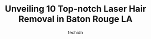 ---
layout: ampstory
image: https://i0.wp.com/www.depkes.org/wp-content/uploads/2023/06/laser-hair-removal-0-in-baton-rouge-la-1685801960.jpeg?resize=640,853
author: techidn
featured: false
description: Discover the impressive array of Laser Hair Removal options in Baton Rouge LA, where you can find 10 of the largest Laser Hair Removal establishments in the area. From renowned classics to h
title: Unveiling 10 Top-notch Laser Hair Removal in Baton Rouge LA
cover:
   title: Unveiling 10 Top-notch Laser Hair Removal in Baton Rouge LA
   subtitle: Rickpate
   background: https://www.depkes.org/wp-content/uploads/2023/06/laser-hair-removal-0-in-baton-rouge-la-1685801960.jpeg

pages: 
 - layout: thirds
   top: <h1>#1 European Wax Center</h1>
   bottom: "<p>Katelyn was amazing and so kind! I was really nervous, but she made me feel totally at ease! Im completely in love with the results! Katelyn was very thorough with her</p>"
   background: https://www.depkes.org/wp-content/uploads/2023/06/laser-hair-removal-1-in-baton-rouge-la-1685801961.png
   backgroundblur: true
 - layout: thirds
   top: <h1>#2 European Wax Center</h1>
   bottom: "<p>First off, the warm welcome from the front desk staff is 5 star! They are always pleasant and very professional. I have to acknowledge them because they are the ones you </p>"
   background: https://www.depkes.org/wp-content/uploads/2023/06/laser-hair-removal-2-in-baton-rouge-la-1685801961.jpeg
   cta:
      link: https://www.depkes.org/blog/unveiling-10-top-notch-laser-hair-removal-in-baton-rouge-la/
      text: Unveiling 10 Top-notch Laser Hair Removal in Baton Rouge LA
 - layout: thirds
   top: <h1>#3 Williamson Cosmetic Center & Perenack Aesthetic Surgery</h1>
   bottom: "<p>8150 Jefferson Hwy, Baton Rouge, LA 70809, United States</p>"
   background: https://www.depkes.org/wp-content/uploads/2023/06/laser-hair-removal-3-in-baton-rouge-la-1685801962.jpeg
   cta:
      link: https://www.depkes.org/blog/unveiling-10-top-notch-laser-hair-removal-in-baton-rouge-la/
      text: Unveiling 10 Top-notch Laser Hair Removal in Baton Rouge LA
 - layout: thirds
   top: <h1>#4 Dr Vicks La Medical Spa</h1>
   bottom: "<p>7645 Jefferson Hwy Suite A, Baton Rouge, LA 70809, United States</p>"
   background: https://images.unsplash.com/photo-1613843873231-1447db182f97?ixlib=rb-4.0.3&ixid=MnwxMjA3fDB8MHxwaG90by1wYWdlfHx8fGVufDB8fHx8&auto=format&fit=crop&w=640&h=853&q=80
   cta:
      link: https://www.depkes.org/blog/unveiling-10-top-notch-laser-hair-removal-in-baton-rouge-la/
      text: Unveiling 10 Top-notch Laser Hair Removal in Baton Rouge LA
 - layout: thirds
   top: <h1>#5 BodyBrite Baton Rouge</h1>
   bottom: "<p>7248 Perkins Rd, Baton Rouge, LA 70808, United States</p>"
   background: https://images.unsplash.com/photo-1536745287225-21d689278fd1?ixlib=rb-4.0.3&ixid=MnwxMjA3fDB8MHxwaG90by1wYWdlfHx8fGVufDB8fHx8&auto=format&fit=crop&w=640&h=853&q=80
   cta:
      link: https://www.depkes.org/blog/unveiling-10-top-notch-laser-hair-removal-in-baton-rouge-la/
      text: Unveiling 10 Top-notch Laser Hair Removal in Baton Rouge LA
 - layout: thirds
   top: <h1>#6 The Aesthetic Medicine & Anti-Aging Clinics of Louisiana</h1>
   bottom: "<p>8485 Bluebonnet Blvd, Baton Rouge, LA 70810, United States</p>"
   background: https://images.unsplash.com/photo-1553949345-eb786bb3f7ba?ixlib=rb-4.0.3&ixid=MnwxMjA3fDB8MHxwaG90by1wYWdlfHx8fGVufDB8fHx8&auto=format&fit=crop&w=640&h=853&q=80
   cta:
      link: https://www.depkes.org/blog/unveiling-10-top-notch-laser-hair-removal-in-baton-rouge-la/
      text: Unveiling 10 Top-notch Laser Hair Removal in Baton Rouge LA
 - layout: thirds
   top: <h1>#7 Louisiana Laserderm</h1>
   bottom: "<p>13686 Coursey Blvd Suite B, Baton Rouge, LA 70817, United States</p>"
   background: https://images.unsplash.com/photo-1534312527009-56c7016453e6?ixlib=rb-4.0.3&ixid=MnwxMjA3fDB8MHxwaG90by1wYWdlfHx8fGVufDB8fHx8&auto=format&fit=crop&w=640&h=853&q=80
   cta:
      link: https://www.depkes.org/blog/unveiling-10-top-notch-laser-hair-removal-in-baton-rouge-la/
      text: Unveiling 10 Top-notch Laser Hair Removal in Baton Rouge LA
 - layout: thirds
   middle: Continue reading...
   background: https://images.unsplash.com/photo-1567360425618-1594206637d2?ixlib=rb-4.0.3&ixid=MnwxMjA3fDB8MHxwaG90by1wYWdlfHx8fGVufDB8fHx8&auto=format&fit=crop&w=640&h=853&q=80
   cta:
      link: https://www.depkes.org/blog/unveiling-10-top-notch-laser-hair-removal-in-baton-rouge-la/
      text: Unveiling 10 Top-notch Laser Hair Removal in Baton Rouge LA
      
---